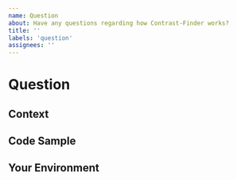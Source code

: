 ```yaml
---
name: Question
about: Have any questions regarding how Contrast-Finder works?
title: ''
labels: 'question'
assignees: ''
---
```

<!-- Thanks for filing an issue 😄 !
Before you submit, please read the following:
search open/closed issues before submitting since someone might have asked the same thing before! -->


# Question
<!--- Provide your question here -->

## Context
<!--- How has this issue affected you? What are you trying to accomplish? -->
<!--- Providing context helps us come up with a solution that is most useful in the real world. -->

## Code Sample
<!-- If you are seeing an error, please provide a code repository, gist or sample files to reproduce the issue. -->

## Your Environment
<!--- Include as many relevant details about the environment you are using -->



<!-- By the way, thank you **very** much
     for contributing to Contrast-Finder! -->
